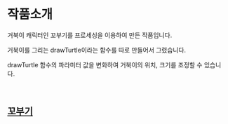 <html>
<head>
  <title>작품소개</title>
  <meta charset=utf-8">
</head>
<body>
<h1>작품소개</h1>
 <p>거북이 캐릭터인 꼬부기를 프로세싱을 이용하여 만든 작품입니다.</p>
 <p>거북이를 그리는 drawTurtle이라는 함수를 따로 만들어서 그렸습니다.</p>
 <p>drawTurtle 함수의 파라미터 값을 변화하여 거북이의 위치, 크기를 조정할 수 있습니다.</p> 
 <br>
 <h2><a href= " " title= "꼬부기">꼬부기</a></h2>
